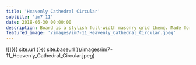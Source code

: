 ```yaml
---
title: 'Heavenly Cathedral Circular'
subtitle: 'im7-11'
date: 2018-06-30 00:00:00
description: Board is a stylish full-width masonry grid theme. Made for designers, artists, photographers and developers to show off their best work.
featured_image: '/images/im7-11_Heavenly_Cathedral_Circular.jpeg'
---
```


![]({{ site.url }}{{ site.baseurl }}/images/im7-11_Heavenly_Cathedral_Circular.jpeg)


